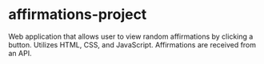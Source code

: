 # affirmations-project

Web application that allows user to view random affirmations by clicking a button. Utilizes HTML, CSS, and JavaScript. Affirmations are received from an API.
